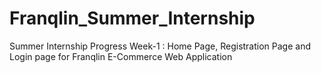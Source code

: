 # Franqlin_Summer_Internship
Summer Internship Progress
Week-1 : Home Page, Registration Page and Login page for Franqlin E-Commerce Web Application
